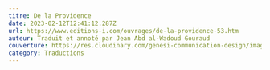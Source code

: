 ```yaml
---
titre: De la Providence
date: 2023-02-12T12:41:12.287Z
url: https://www.editions-i.com/ouvrages/de-la-providence-53.htm
auteur: Traduit et annoté par Jean Abd al-Wadoud Gouraud
couverture: https://res.cloudinary.com/genesi-communication-design/image/upload/v1681904359/9782376500995-us-300_mei9mn.jpg
category: Traductions
---
```

